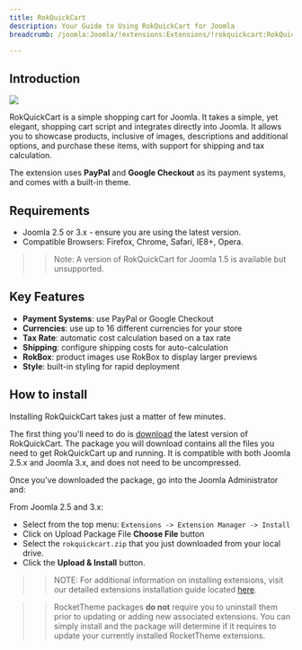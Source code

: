 ```yaml
---
title: RokQuickCart
description: Your Guide to Using RokQuickCart for Joomla
breadcrumb: /joomla:Joomla/!extensions:Extensions/!rokquickcart:RokQuickCart

---
```


Introduction
--------------

![][extension]

RokQuickCart is a simple shopping cart for Joomla. It takes a simple, yet elegant, shopping cart script and integrates directly into Joomla. It allows you to showcase products, inclusive of images, descriptions and additional options, and purchase these items, with support for shipping and tax calculation.

The extension uses **PayPal** and **Google Checkout** as its payment systems, and comes with a built-in theme.

Requirements
------------

* Joomla 2.5 or 3.x - ensure you are using the latest version.
* Compatible Browsers: Firefox, Chrome, Safari, IE8+, Opera.

>> Note: A version of RokQuickCart for Joomla 1.5 is available but unsupported.

Key Features
-----

* **Payment Systems**: use PayPal or Google Checkout
* **Currencies**: use up to 16 different currencies for your store
* **Tax Rate**: automatic cost calculation based on a tax rate
* **Shipping**: configure shipping costs for auto-calculation
* **RokBox**: product images use RokBox to display larger previews
* **Style**: built-in styling for rapid deployment

How to install
--------------

Installing RokQuickCart takes just a matter of few minutes.

The first thing you'll need to do is [download][download] the latest version of RokQuickCart. The package you will download contains all the files you need to get RokQuickCart up and running. It is compatible with both Joomla 2.5.x and Joomla 3.x, and does not need to be uncompressed. 

Once you've downloaded the package, go into the Joomla Administrator and:

From Joomla 2.5 and 3.x:

* Select from the top menu: `Extensions -> Extension Manager -> Install`
* Click on Upload Package File **Choose File** button
* Select the `rokquickcart.zip` that you just downloaded from your local drive.
* Click the **Upload & Install** button.

>> NOTE: For additional information on installing extensions, visit our detailed extensions installation guide located [here][install].

>> RocketTheme packages **do not** require you to uninstall them prior to updating or adding new associated extensions. You can simply install and the package will determine if it requires to update your currently installed RocketTheme extensions.

[download]: http://www.rockettheme.com/extensions-downloads/free/1112-rokquickcart
[install]: ../../platform/extensions.md#how-to-install-an-extension
[extension]: assets/rokquickcart.jpg